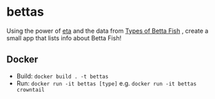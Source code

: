 # bettas

Using the power of [eta](https://eta-lang.org/) and the data from [Types of Betta Fish](https://www.fishkeepingworld.com/types-of-betta-fish/) , create a small app that lists info about Betta Fish!

## Docker

* Build: `docker build . -t bettas`
* Run: `docker run -it bettas [type]` e.g. `docker run -it bettas crowntail`